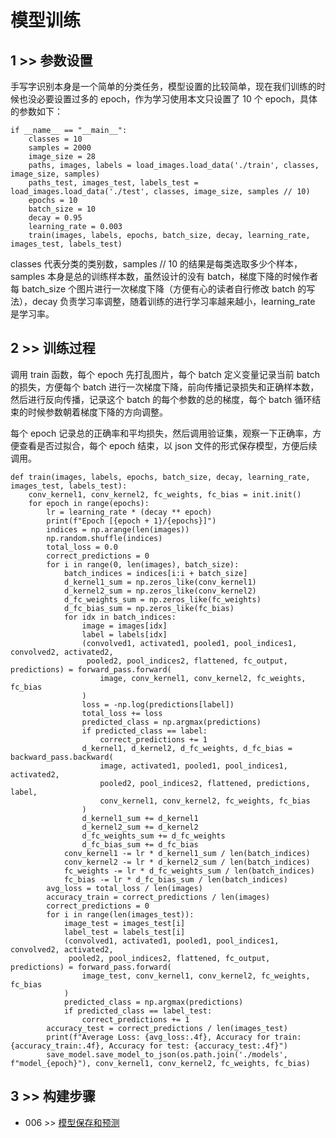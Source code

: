 # 模型训练

## 1 >> 参数设置

手写字识别本身是一个简单的分类任务，模型设置的比较简单，现在我们训练的时候也没必要设置过多的 epoch，作为学习使用本文只设置了 10 个 epoch，具体的参数如下：

```
if __name__ == "__main__":
    classes = 10
    samples = 2000
    image_size = 28
    paths, images, labels = load_images.load_data('./train', classes, image_size, samples)
    paths_test, images_test, labels_test = load_images.load_data('./test', classes, image_size, samples // 10)
    epochs = 10
    batch_size = 10
    decay = 0.95
    learning_rate = 0.003
    train(images, labels, epochs, batch_size, decay, learning_rate, images_test, labels_test)
```

classes 代表分类的类别数，samples // 10 的结果是每类选取多少个样本，samples 本身是总的训练样本数，虽然设计的没有 batch，梯度下降的时候作者每 batch_size 个图片进行一次梯度下降（方便有心的读者自行修改 batch 的写法），decay 负责学习率调整，随着训练的进行学习率越来越小，learning_rate 是学习率。

## 2 >> 训练过程

调用 train 函数，每个 epoch 先打乱图片，每个 batch 定义变量记录当前 batch 的损失，方便每个 batch 进行一次梯度下降，前向传播记录损失和正确样本数，然后进行反向传播，记录这个 batch 的每个参数的总的梯度，每个 batch 循环结束的时候参数朝着梯度下降的方向调整。

每个 epoch 记录总的正确率和平均损失，然后调用验证集，观察一下正确率，方便查看是否过拟合，每个 epoch 结束，以 json 文件的形式保存模型，方便后续调用。

```
def train(images, labels, epochs, batch_size, decay, learning_rate, images_test, labels_test):
    conv_kernel1, conv_kernel2, fc_weights, fc_bias = init.init()
    for epoch in range(epochs):
        lr = learning_rate * (decay ** epoch)
        print(f"Epoch [{epoch + 1}/{epochs}]")
        indices = np.arange(len(images))
        np.random.shuffle(indices)
        total_loss = 0.0
        correct_predictions = 0
        for i in range(0, len(images), batch_size):
            batch_indices = indices[i:i + batch_size]
            d_kernel1_sum = np.zeros_like(conv_kernel1)
            d_kernel2_sum = np.zeros_like(conv_kernel2)
            d_fc_weights_sum = np.zeros_like(fc_weights)
            d_fc_bias_sum = np.zeros_like(fc_bias)
            for idx in batch_indices:
                image = images[idx]
                label = labels[idx]
                (convolved1, activated1, pooled1, pool_indices1, convolved2, activated2,
                 pooled2, pool_indices2, flattened, fc_output, predictions) = forward_pass.forward(
                    image, conv_kernel1, conv_kernel2, fc_weights, fc_bias
                )
                loss = -np.log(predictions[label])
                total_loss += loss
                predicted_class = np.argmax(predictions)
                if predicted_class == label:
                    correct_predictions += 1
                d_kernel1, d_kernel2, d_fc_weights, d_fc_bias = backward_pass.backward(
                    image, activated1, pooled1, pool_indices1, activated2,
                    pooled2, pool_indices2, flattened, predictions, label,
                    conv_kernel1, conv_kernel2, fc_weights, fc_bias
                )
                d_kernel1_sum += d_kernel1
                d_kernel2_sum += d_kernel2
                d_fc_weights_sum += d_fc_weights
                d_fc_bias_sum += d_fc_bias
            conv_kernel1 -= lr * d_kernel1_sum / len(batch_indices)
            conv_kernel2 -= lr * d_kernel2_sum / len(batch_indices)
            fc_weights -= lr * d_fc_weights_sum / len(batch_indices)
            fc_bias -= lr * d_fc_bias_sum / len(batch_indices)
        avg_loss = total_loss / len(images)
        accuracy_train = correct_predictions / len(images)
        correct_predictions = 0
        for i in range(len(images_test)):
            image_test = images_test[i]
            label_test = labels_test[i]
            (convolved1, activated1, pooled1, pool_indices1, convolved2, activated2,
             pooled2, pool_indices2, flattened, fc_output, predictions) = forward_pass.forward(
                image_test, conv_kernel1, conv_kernel2, fc_weights, fc_bias
            )
            predicted_class = np.argmax(predictions)
            if predicted_class == label_test:
                correct_predictions += 1
        accuracy_test = correct_predictions / len(images_test)
        print(f"Average Loss: {avg_loss:.4f}, Accuracy for train: {accuracy_train:.4f}, Accuracy for test: {accuracy_test:.4f}")
        save_model.save_model_to_json(os.path.join('./models', f"model_{epoch}"), conv_kernel1, conv_kernel2, fc_weights, fc_bias)
```

## 3 >> 构建步骤

- 006 >> [模型保存和预测](https://github.com/fangqing408/00-MNIST/blob/master/recognition/006.md)
